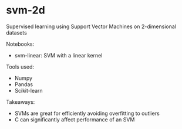 # svm-2d
Supervised learning using Support Vector Machines on 2-dimensional datasets

Notebooks:
- svm-linear: SVM with a linear kernel

Tools used:
- Numpy
- Pandas
- Scikit-learn

Takeaways:
- SVMs are great for efficiently avoiding overfitting to outliers
- C can significantly affect performance of an SVM
